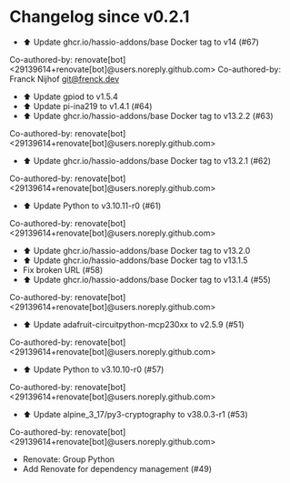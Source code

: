 # Changelog since v0.2.1
- ⬆️ Update ghcr.io/hassio-addons/base Docker tag to v14 (#67)

Co-authored-by: renovate[bot] <29139614+renovate[bot]@users.noreply.github.com>
Co-authored-by: Franck Nijhof <git@frenck.dev> 
- ⬆️ Update gpiod to v1.5.4 
- ⬆️ Update pi-ina219 to v1.4.1 (#64) 
- ⬆️ Update ghcr.io/hassio-addons/base Docker tag to v13.2.2 (#63)

Co-authored-by: renovate[bot] <29139614+renovate[bot]@users.noreply.github.com> 
- ⬆️ Update ghcr.io/hassio-addons/base Docker tag to v13.2.1 (#62)

Co-authored-by: renovate[bot] <29139614+renovate[bot]@users.noreply.github.com> 
- ⬆️ Update Python to v3.10.11-r0 (#61)

Co-authored-by: renovate[bot] <29139614+renovate[bot]@users.noreply.github.com> 
- ⬆️ Update ghcr.io/hassio-addons/base Docker tag to v13.2.0 
- ⬆️ Update ghcr.io/hassio-addons/base Docker tag to v13.1.5 
- Fix broken URL (#58) 
- ⬆️ Update ghcr.io/hassio-addons/base Docker tag to v13.1.4 (#55)

Co-authored-by: renovate[bot] <29139614+renovate[bot]@users.noreply.github.com> 
- ⬆️ Update adafruit-circuitpython-mcp230xx to v2.5.9 (#51)

Co-authored-by: renovate[bot] <29139614+renovate[bot]@users.noreply.github.com> 
- ⬆️ Update Python to v3.10.10-r0 (#57)

Co-authored-by: renovate[bot] <29139614+renovate[bot]@users.noreply.github.com> 
- ⬆️ Update alpine_3_17/py3-cryptography to v38.0.3-r1 (#53)

Co-authored-by: renovate[bot] <29139614+renovate[bot]@users.noreply.github.com> 
- Renovate: Group Python 
- Add Renovate for dependency management (#49) 
